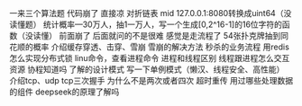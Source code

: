一来三个算法题 代码崩了 直接凉
对折链表 mid
127.0.0.1:8080转换成uint64（没读懂题）
统计概率—30万人，抽1一万人，写一个生成[0,2^16-1]的16位字符的函数（没读懂）
前面崩了 后面就问的不是很难 感觉是走流程了
54张扑克牌抽到同花顺的概率
介绍缓存穿透、击穿、雪崩
雪崩的解决方法
秒杀的业务流程
用redis怎么实现分布式锁
linu命令，查看进程命令
进程和线程区别
线程跟进程怎么交互资源
协程知道吗
了解的设计模式
写一下单例模式（懒汉、线程安全、高性能）
介绍tcp、udp
tcp三次握手
为什么不是两次或者四次
超时重传
用过哪些处理数据的组件
deepseek的原理了解吗